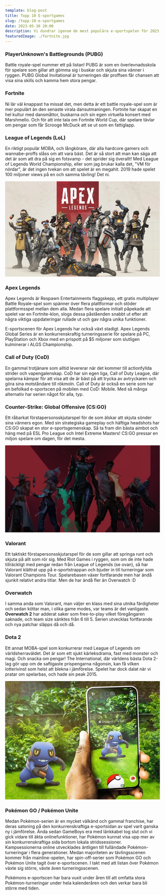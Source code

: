 ```yaml
---
template: blog-post
title: Topp 10 E-sportgames
slug: /topp-10-e-sportgames
date: 2023-05-30 20:00
description: Vi dundrar igenom de mest populära e-sportspelen för 2023. Håll i hatten!
featuredImage: ./fortnite.jpg
---
```


### PlayerUnknown's Battlegrounds (PUBG)
Battle royale-spel nummer ett på listan! PUBG är som en överlevnadsskola för spelare som gillar att gömma sig i buskar och skjuta sina vänner i ryggen. PUBG Global Invitational är turneringen där proffsen får chansen att visa sina skills och kamma hem stora pengar.

### Fortnite
Ni lär väl knappast ha missat det, men detta är ett battle royale-spel som är mer populärt än den senaste virala dansutmaningen. Fortnite har skapat en hel kultur med dansmåttor, buskarna och sin egen virtuella konsert med Marshmello. Och för att inte tala om Fortnite World Cup, där spelare tävlar om pengar som får Scrooge McDuck att se ut som en fattiglapp. 

### League of Legends (LoL)
En riktigt populär MOBA, och långkörare, där alla hardcore gamers och wannabe-proffs slåss om att vara bäst. Det är så stort att man kan säga att det är som att dra på sig en fotsvamp - det sprider sig överallt! Med League of Legends World Championship, eller som jag brukar kalla det, "VM för nördar", är det ingen tvekan om att spelet är en megahit. 2019 hade spelet 100 miljoner views på en och samma tävling! Det ni.

![Apex Legends](./apex.jpg)

### Apex Legends
Apex Legends är Respawn Entertainments flaggskepp, ett gratis multiplayer Battle Royale-spel som spänner över flera plattformar och stöder plattformsspel mellan dem alla. Medan flera spelare initialt påpekade att spelet var en Fortnite-klon, slogs dessa påståenden snabbt ut efter att några viktiga uppdateringar rullade ut och gav några unika funktioner.

E-sportscenen för Apex Legends har också växt stadigt. Apex Legends Global Series är en konkurrenskraftig turneringsserie för spelare på PC, PlayStation och Xbox med en prispott på $5 miljoner som slutligen kulminerar i ALGS Championship.

### Call of Duty (CoD)
En gammal trotjänare som alltid levererar när det kommer till actionfyllda strider och vapengalenskap. CoD har sin egen liga, Call of Duty League, där spelarna kämpar för att visa att de är bäst på att trycka av avtryckaren och göra sina motståndare till rökmoln. Call of Duty är också en serie som har en befolkad e-sportscen på mobilen med CoD: Mobile. Med så många alternativ har serien något för alla, typ.

### Counter-Strike: Global Offensive (CS:GO)
Ett råbarkat förstapersonsskjutarspel för de som älskar att skjuta sönder sina vänners egon. Med sin strategiska gameplay och häftiga headshots har CS:GO skapat en stor e-sportsgemenskap. Så ta fram din bästa aimbot och häng med på ESL Pro League och Intel Extreme Masters! CS:GO pressar en miljon spelare om dagen, för det mesta.

![Valorant](./valorant.jpg)

### Valorant 
Ett taktiskt förstapersonsskjutarspel för de som gillar att springa runt och skjuta på allt som rör sig. Med Riot Games i ryggen, som om de inte hade tillräckligt med pengar redan från League of Legends (se ovan), så har Valorant klättrat upp på e-sportstrappan och bjuder in till turneringar som Valorant Champions Tour. Spelarebasen växer fortfarande men har ändå sjunkit relativt andra titlar. Men de har ändå fler än Overwatch :D

### Overwatch
I samma anda som Valorant, man väljer en klass med sina utnika färdigheter och sedan köttar man, i olika game modes, var teams är det vanligaste. **Overwatch 2** har adderat saker som free-to-play vilket föregångaren saknade, och team size sänktes från 6 till 5. Serien utvecklas fortfarande och nya patchar släpps då och då.

### Dota 2
Ett annat MOBA-spel som konkurrerar med League of Legends om världsherraväldet. Det är som ett sjukt kärleksdrama, fast med monster och magi. Och snacka om pengar! The International, där världens bästa Dota 2-lag gör upp om de saftigaste prispengarna någonsin, kan få vilken lotterivinst som helst att blekna i jämförelse. Spelet har dock dalat när vi pratar om spelarbas, och hade sin peak 2015.

![Pokémon GO](./pokemon.jpg)

### Pokémon GO / Pokémon Unite
Medan Pokémon-serien är en mycket välkänd och gammal franchise, har deras satsning på den konkurrenskraftiga e-sportsidan av spel varit ganska ny i jämförelse. Ända sedan GameBoys era med länkkabel tog slut och vi gick vidare till äkta onlinefunktioner, har Pokémon kunnat visa upp mer av sin konkurrenskraftiga sida bortom lokala stridssessioner.  
Kampsessionerna online utvecklades äntligen till fulländade Pokémon-turneringar i flera generationer. Medan majoriteten av tävlingsscenen kommer från mainline-spelen, har spin-off-serier som Pokémon GO och Pokémon Unite tagit över e-sportscenen. I takt med att listan över Pokémon växte sig större, växte även turneringsscenen.

Pokémons e-sportscen har bara vuxit under åren till att omfatta stora Pokémon-turneringar under hela kalenderåren och den verkar bara bli större med tiden.